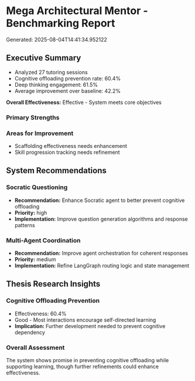# Mega Architectural Mentor - Benchmarking Report

Generated: 2025-08-04T14:41:34.952122

## Executive Summary

- Analyzed 27 tutoring sessions
- Cognitive offloading prevention rate: 60.4%
- Deep thinking engagement: 61.5%
- Average improvement over baseline: 42.2%

**Overall Effectiveness:** Effective - System meets core objectives

### Primary Strengths


### Areas for Improvement

- Scaffolding effectiveness needs enhancement
- Skill progression tracking needs refinement

## System Recommendations

### Socratic Questioning
- **Recommendation:** Enhance Socratic agent to better prevent cognitive offloading
- **Priority:** high
- **Implementation:** Improve question generation algorithms and response patterns

### Multi-Agent Coordination
- **Recommendation:** Improve agent orchestration for coherent responses
- **Priority:** medium
- **Implementation:** Refine LangGraph routing logic and state management

## Thesis Research Insights

### Cognitive Offloading Prevention
- Effectiveness: 60.4%
- Good - Most interactions encourage self-directed learning
- **Implication:** Further development needed to prevent cognitive dependency

### Overall Assessment

The system shows promise in preventing cognitive offloading while supporting learning, though further refinements could enhance effectiveness.
